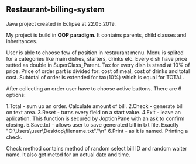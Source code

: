 ## Restaurant-billing-system
Java project created in Eclipse at 22.05.2019.

My project is build in **OOP paradigm**. It contains parents, child classes and inheritances.

User is able to choose few of position in restaurant menu. Menu is splited for a categories like main dishes, starters, drinks etc.
Every dish have price setted as double in SuperClass_Parent.
Tax for every dish is stand at 10% of price.
Price of order part is divided for: cost of meal, cost of drinks and total cost.
Subtotal of order is extended for tax(10%) which is equal for TOTAL.

After collecting an order user have to choose active buttons. There are 6 options:

1.Total - sum up an order. Calculate amount of bill.
2.Check - generate bill on text area.
3.Reset - turns every field on a start value.
4.Exit - leave an aplication. This function is secured by JoptionPane with an ask to confirm closing.
5.Save.txt - allows user to save generated bill in txt file. Exactly "C:\\Users\\user\\Desktop\\filename.txt"."\n"
6.Print - as it is named. Printing a check.

Check method contains method of random select bill ID and random waiter name. It also get metod for an actual date and time.
